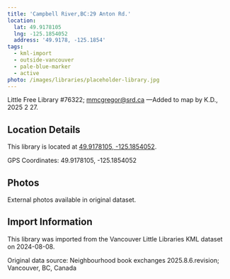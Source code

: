 ```yaml
---
title: 'Campbell River,BC:29 Anton Rd.'
location:
  lat: 49.9178105
  lng: -125.1854052
  address: '49.9178, -125.1854'
tags:
  - kml-import
  - outside-vancouver
  - pale-blue-marker
  - active
photo: /images/libraries/placeholder-library.jpg
---
```

Little Free Library #76322; mmcgregor@srd.ca
—Added to map by K.D., 2025 2 27.

## Location Details

This library is located at [49.9178105, -125.1854052](https://www.google.com/maps?q=49.9178105,-125.1854052).

GPS Coordinates: 49.9178105, -125.1854052

## Photos

External photos available in original dataset.

## Import Information

This library was imported from the Vancouver Little Libraries KML dataset on 2024-08-08.

Original data source: Neighbourhood book exchanges 2025.8.6.revision; Vancouver, BC, Canada
